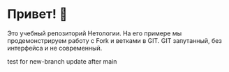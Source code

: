 # Привет! 👋

Это учебный репозиторий Нетологии. На его примере мы продемонстрируем работу с Fork и ветками в GIT. 
GIT запутанный, без интерфейса и не современный.

test for new-branch update after main
